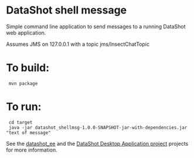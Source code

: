 # DataShot shell message 

Simple command line application to send messages to a running DataShot web application.

Assumes JMS on 127.0.0.1 with a topic jms/InsectChatTopic

# To build: 

     mvn package

# To run:

     cd target
     java -jar datashot_shellmsg-1.0.0-SNAPSHOT-jar-with-dependencies.jar "text of message"


See the [datashot_ee](https://github.com/MCZbase/datashot_ee) and the [DataShot Desktop Application project](https://github.com/MCZbase/DataShot_DesktopApp) projects for more information.
